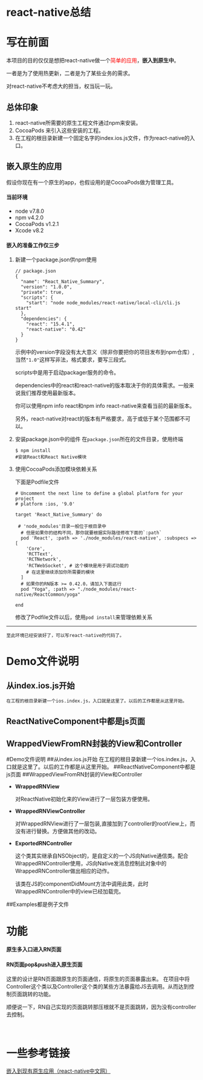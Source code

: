 # react-native总结

# 写在前面

本项目的目的仅仅是想把react-native做一个<span style="color:red">简单的应用</span>，**嵌入到原生中**。

一者是为了使用热更新，二者是为了某些业务的需求。

对react-native不考虑大的担当，权当玩一玩。

## 总体印象

1. react-native所需要的原生工程文件通过npm来安装。
2. CocoaPods 来引入这些安装的工程。
3. 在工程的根目录新建一个固定名字的index.ios.js文件，作为react-native的入口。


## 嵌入原生的应用
假设你现在有一个原生的app，也假设用的是CocoaPods做为管理工具。

#### 当前环境

* node v7.8.0
* npm v4.2.0 
* CocoaPods v1.2.1
* Xcode v8.2

#### 嵌入的准备工作仅三步
1. 新建一个package.json供npm使用
	
	```
	// package.json  
	{
	  "name": "React_Native_Summary",
	  "version": "1.0.0",
	  "private": true,
	  "scripts": {
	    "start": "node node_modules/react-native/local-cli/cli.js start"
	  },
	  "dependencies": {
	    "react": "15.4.1",
	    "react-native": "0.42"
	  }
	}
	
	```
	示例中的version字段没有太大意义（除非你要把你的项目发布到npm仓库）,当然`"1.0"`这样写非法，格式要求，要写三段式。
	
	scripts中是用于启动packager服务的命令。
	
	dependencies中的react和react-native的版本取决于你的具体需求。一般来说我们推荐使用最新版本。
	
	你可以使用npm info react和npm info react-native来查看当前的最新版本。
	
	另外，react-native对react的版本有严格要求，高于或低于某个范围都不可以。
	

2. 安装package.json中的组件
在`package.json`所在的文件目录，使用终端
	
	```
	$ npm install
	#安装React和React Native模块
	```
3. 使用CocoaPods添加模块依赖关系

	下面是Podfile文件
	
	```
	# Uncomment the next line to define a global platform for your project
	# platform :ios, '9.0'
	
	target 'React_Native_Summary' do
	
	 # 'node_modules'目录一般位于根目录中
	  # 但是如果你的结构不同，那你就要根据实际路径修改下面的`:path`
	  pod 'React', :path => './node_modules/react-native', :subspecs => [
	    'Core',
	    'RCTText',
	    'RCTNetwork',
	    'RCTWebSocket', # 这个模块是用于调试功能的
	    # 在这里继续添加你所需要的模块
	  ]
	  # 如果你的RN版本 >= 0.42.0，请加入下面这行
	  pod "Yoga", :path => "./node_modules/react-native/ReactCommon/yoga"
	
	end
	
	```
	修改了Podfile文件以后，使用`pod install`来管理依赖关系

-----
	至此环境已经安装好了，可以写react-native的代码了。

# Demo文件说明

## 从index.ios.js开始
    在工程的根目录新建一个ios.index.js，入口就是这里了。以后的工作都是从这里开始。

## ReactNativeComponent中都是js页面

## WrappedViewFromRN封装的View和Controller

#Demo文件说明
##从index.ios.js开始
在工程的根目录新建一个ios.index.js，入口就是这里了。以后的工作都是从这里开始。
##ReactNativeComponent中都是js页面
##WrappedViewFromRN封装的View和Controller
- **WrappedRNView**


 	对ReactNative初始化来的View进行了一层包装方便使用。
	
- **WrappedRNViewController**
	
	对WrappedRNView进行了一层包装,直接加到了controller的rootView上，而没有进行替换。方便做其他的改动。


- **ExportedRNController**
	
	这个类其实继承自NSObject的，是自定义的一个JS向Native通信类。配合WrappedRNController使用，JS向Native发消息控制此对象中的WrappedRNController做出相应的动作。
	
	该类在JS的componentDidMount方法中调用此类，此时WrappedRNController中的view已经加载完。

##Examples都是例子文件



# 功能
#### 原生多入口进入RN页面
#### RN页面pop&push进入原生页面
这里的设计是RN页面跟原生的页面通信，将原生的页面暴露出来。
在项目中将Controller这个类以及Controller这个类的某些方法暴露给JS去调用。从而达到控制页面跳转的功能。

顺便说一下，RN自己实现的页面跳转那压根就不是页面跳转，因为没有controller去控制。



<br>

# 一些参考链接
[嵌入到现有原生应用（react-native中文网）](http://reactnative.cn/docs/0.43/integration-with-existing-apps.html#content)


